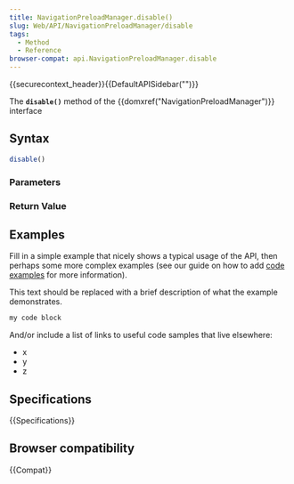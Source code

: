 ```yaml
---
title: NavigationPreloadManager.disable()
slug: Web/API/NavigationPreloadManager/disable
tags:
  - Method
  - Reference
browser-compat: api.NavigationPreloadManager.disable
---
```

{{securecontext_header}}{{DefaultAPISidebar("")}}

The **`disable()`** method of the {{domxref("NavigationPreloadManager")}} interface 

## Syntax

```js
disable()
```

### Parameters



### Return Value



## Examples

Fill in a simple example that nicely shows a typical usage of the API, then perhaps some more complex examples (see our guide on how to add [code examples](/en-US/docs/MDN/Contribute/Structures/Code_examples) for more information).

This text should be replaced with a brief description of what the example demonstrates.

```js
my code block
```

And/or include a list of links to useful code samples that live elsewhere:

*   x
*   y
*   z

## Specifications

{{Specifications}}

## Browser compatibility

{{Compat}}

